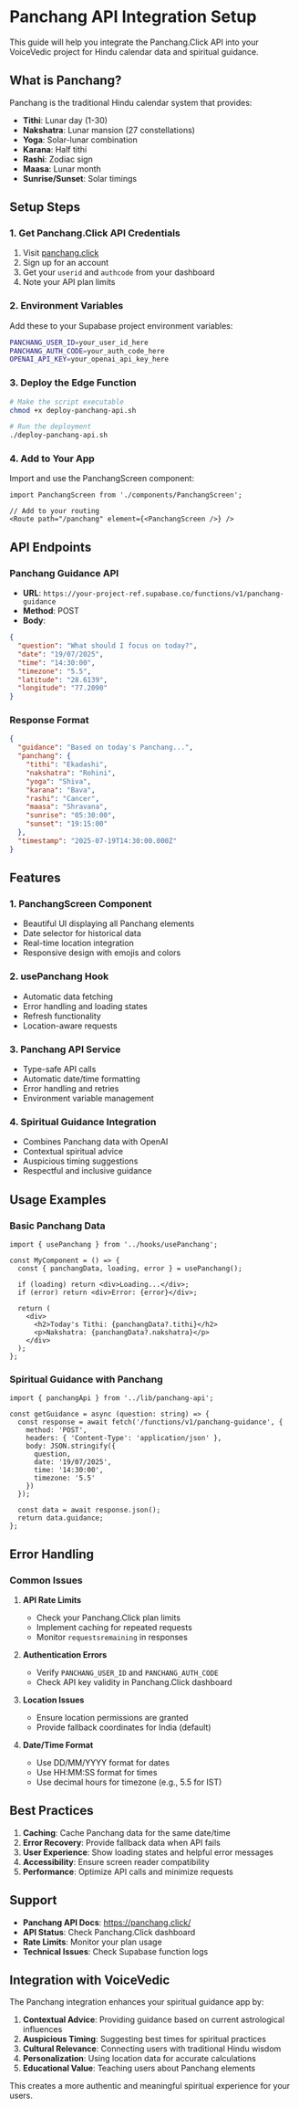 # Panchang API Integration Setup

This guide will help you integrate the Panchang.Click API into your VoiceVedic project for Hindu calendar data and spiritual guidance.

## What is Panchang?

Panchang is the traditional Hindu calendar system that provides:
- **Tithi**: Lunar day (1-30)
- **Nakshatra**: Lunar mansion (27 constellations)
- **Yoga**: Solar-lunar combination
- **Karana**: Half tithi
- **Rashi**: Zodiac sign
- **Maasa**: Lunar month
- **Sunrise/Sunset**: Solar timings

## Setup Steps

### 1. Get Panchang.Click API Credentials

1. Visit [panchang.click](https://panchang.click/)
2. Sign up for an account
3. Get your `userid` and `authcode` from your dashboard
4. Note your API plan limits

### 2. Environment Variables

Add these to your Supabase project environment variables:

```bash
PANCHANG_USER_ID=your_user_id_here
PANCHANG_AUTH_CODE=your_auth_code_here
OPENAI_API_KEY=your_openai_api_key_here
```

### 3. Deploy the Edge Function

```bash
# Make the script executable
chmod +x deploy-panchang-api.sh

# Run the deployment
./deploy-panchang-api.sh
```

### 4. Add to Your App

Import and use the PanchangScreen component:

```tsx
import PanchangScreen from './components/PanchangScreen';

// Add to your routing
<Route path="/panchang" element={<PanchangScreen />} />
```

## API Endpoints

### Panchang Guidance API
- **URL**: `https://your-project-ref.supabase.co/functions/v1/panchang-guidance`
- **Method**: POST
- **Body**:
```json
{
  "question": "What should I focus on today?",
  "date": "19/07/2025",
  "time": "14:30:00",
  "timezone": "5.5",
  "latitude": "28.6139",
  "longitude": "77.2090"
}
```

### Response Format
```json
{
  "guidance": "Based on today's Panchang...",
  "panchang": {
    "tithi": "Ekadashi",
    "nakshatra": "Rohini",
    "yoga": "Shiva",
    "karana": "Bava",
    "rashi": "Cancer",
    "maasa": "Shravana",
    "sunrise": "05:30:00",
    "sunset": "19:15:00"
  },
  "timestamp": "2025-07-19T14:30:00.000Z"
}
```

## Features

### 1. PanchangScreen Component
- Beautiful UI displaying all Panchang elements
- Date selector for historical data
- Real-time location integration
- Responsive design with emojis and colors

### 2. usePanchang Hook
- Automatic data fetching
- Error handling and loading states
- Refresh functionality
- Location-aware requests

### 3. Panchang API Service
- Type-safe API calls
- Automatic date/time formatting
- Error handling and retries
- Environment variable management

### 4. Spiritual Guidance Integration
- Combines Panchang data with OpenAI
- Contextual spiritual advice
- Auspicious timing suggestions
- Respectful and inclusive guidance

## Usage Examples

### Basic Panchang Data
```tsx
import { usePanchang } from '../hooks/usePanchang';

const MyComponent = () => {
  const { panchangData, loading, error } = usePanchang();
  
  if (loading) return <div>Loading...</div>;
  if (error) return <div>Error: {error}</div>;
  
  return (
    <div>
      <h2>Today's Tithi: {panchangData?.tithi}</h2>
      <p>Nakshatra: {panchangData?.nakshatra}</p>
    </div>
  );
};
```

### Spiritual Guidance with Panchang
```tsx
import { panchangApi } from '../lib/panchang-api';

const getGuidance = async (question: string) => {
  const response = await fetch('/functions/v1/panchang-guidance', {
    method: 'POST',
    headers: { 'Content-Type': 'application/json' },
    body: JSON.stringify({
      question,
      date: '19/07/2025',
      time: '14:30:00',
      timezone: '5.5'
    })
  });
  
  const data = await response.json();
  return data.guidance;
};
```

## Error Handling

### Common Issues

1. **API Rate Limits**
   - Check your Panchang.Click plan limits
   - Implement caching for repeated requests
   - Monitor `requestsremaining` in responses

2. **Authentication Errors**
   - Verify `PANCHANG_USER_ID` and `PANCHANG_AUTH_CODE`
   - Check API key validity in Panchang.Click dashboard

3. **Location Issues**
   - Ensure location permissions are granted
   - Provide fallback coordinates for India (default)

4. **Date/Time Format**
   - Use DD/MM/YYYY format for dates
   - Use HH:MM:SS format for times
   - Use decimal hours for timezone (e.g., 5.5 for IST)

## Best Practices

1. **Caching**: Cache Panchang data for the same date/time
2. **Error Recovery**: Provide fallback data when API fails
3. **User Experience**: Show loading states and helpful error messages
4. **Accessibility**: Ensure screen reader compatibility
5. **Performance**: Optimize API calls and minimize requests

## Support

- **Panchang API Docs**: https://panchang.click/
- **API Status**: Check Panchang.Click dashboard
- **Rate Limits**: Monitor your plan usage
- **Technical Issues**: Check Supabase function logs

## Integration with VoiceVedic

The Panchang integration enhances your spiritual guidance app by:

1. **Contextual Advice**: Providing guidance based on current astrological influences
2. **Auspicious Timing**: Suggesting best times for spiritual practices
3. **Cultural Relevance**: Connecting users with traditional Hindu wisdom
4. **Personalization**: Using location data for accurate calculations
5. **Educational Value**: Teaching users about Panchang elements

This creates a more authentic and meaningful spiritual experience for your users. 